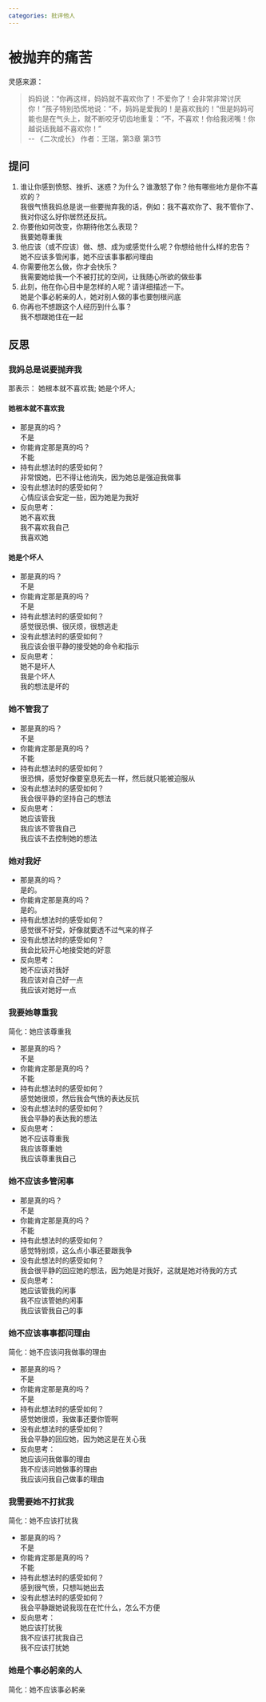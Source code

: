 ```yaml
---
categories: 批评他人
---
```


# 被抛弃的痛苦

灵感来源：
> 妈妈说：“你再这样，妈妈就不喜欢你了！不爱你了！会非常非常讨厌你！”孩子特别恐慌地说：“不，妈妈是爱我的！是喜欢我的！”但是妈妈可能也是在气头上，就不断咬牙切齿地重复：“不，不喜欢！你给我闭嘴！你越说话我越不喜欢你！”  
> -- 《二次成长》 作者：王瑞，第3章 第3节

## 提问

1. 谁让你感到愤怒、挫折、迷惑？为什么？谁激怒了你？他有哪些地方是你不喜欢的？  
我很气愤我妈总是说一些要抛弃我的话，例如：我不喜欢你了、我不管你了、我对你这么好你居然还反抗。
2. 你要他如何改变，你期待他怎么表现？  
我要她尊重我
3. 他应该（或不应该）做、想、成为或感觉什么呢？你想给他什么样的忠告？  
她不应该多管闲事，她不应该事事都问理由
4. 你需要他怎么做，你才会快乐？  
我需要她给我一个不被打扰的空间，让我随心所欲的做些事
5. 此刻，他在你心目中是怎样的人呢？请详细描述一下。  
她是个事必躬亲的人，她对别人做的事也要刨根问底
6. 你再也不想跟这个人经历到什么事？  
我不想跟她住在一起

## 反思

### 我妈总是说要抛弃我

那表示： 她根本就不喜欢我; 她是个坏人;

#### 她根本就不喜欢我

- 那是真的吗？  
不是
- 你能肯定那是真的吗？  
不能
- 持有此想法时的感受如何？  
非常恨她，巴不得让他消失，因为她总是强迫我做事
- 没有此想法时的感受如何？  
心情应该会安定一些，因为她是为我好
- 反向思考：  
她不喜欢我  
我不喜欢我自己  
我喜欢她

#### 她是个坏人

- 那是真的吗？  
不是
- 你能肯定那是真的吗？  
不是
- 持有此想法时的感受如何？  
感觉很恐惧、很厌烦，很想逃走
- 没有此想法时的感受如何？  
我应该会很平静的接受她的命令和指示
- 反向思考：  
她不是坏人  
我是个坏人  
我的想法是坏的

### 她不管我了

- 那是真的吗？  
不是
- 你能肯定那是真的吗？  
不能
- 持有此想法时的感受如何？  
很恐惧，感觉好像要窒息死去一样，然后就只能被迫服从
- 没有此想法时的感受如何？  
我会很平静的坚持自己的想法
- 反向思考：  
她应该管我  
我应该不管我自己  
我应该不去控制她的想法

### 她对我好

- 那是真的吗？  
是的。
- 你能肯定那是真的吗？  
是的。
- 持有此想法时的感受如何？  
感觉很不好受，好像就要透不过气来的样子
- 没有此想法时的感受如何？  
我会比较开心地接受她的好意
- 反向思考：  
她不应该对我好  
我应该对自己好一点  
我应该对她好一点

### 我要她尊重我

简化：她应该尊重我

- 那是真的吗？  
不是
- 你能肯定那是真的吗？  
不能
- 持有此想法时的感受如何？  
感觉她很烦，然后我会气愤的表达反抗
- 没有此想法时的感受如何？  
我会平静的表达我的想法
- 反向思考：  
她不应该尊重我  
我应该尊重她  
我应该尊重我自己

### 她不应该多管闲事

- 那是真的吗？  
不是
- 你能肯定那是真的吗？  
不能
- 持有此想法时的感受如何？  
感觉特别烦，这么点小事还要跟我争
- 没有此想法时的感受如何？  
我会很平静的回应她的想法，因为她是对我好，这就是她对待我的方式
- 反向思考：  
她应该管我的闲事  
我不应该管她的闲事  
我应该管我自己的事

### 她不应该事事都问理由

简化：她不应该问我做事的理由

- 那是真的吗？  
不是
- 你能肯定那是真的吗？  
不是
- 持有此想法时的感受如何？  
感觉她很烦，我做事还要你管啊
- 没有此想法时的感受如何？  
我会平静的回应她，因为她这是在关心我
- 反向思考：  
她应该问我做事的理由  
我不应该问她做事的理由  
我应该问我自己做事的理由

### 我需要她不打扰我

简化：她不应该打扰我

- 那是真的吗？  
不是
- 你能肯定那是真的吗？  
不能
- 持有此想法时的感受如何？  
感到很气愤，只想叫她出去
- 没有此想法时的感受如何？  
我会平静跟她说我现在在忙什么，怎么不方便
- 反向思考：  
她应该打扰我  
我不应该打扰我自己  
我不应该打扰她

### 她是个事必躬亲的人

简化：她不应该事必躬亲